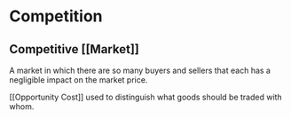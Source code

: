 # Competition
## Competitive [[Market]]
A market in which there are so many buyers and sellers that each has a negligible impact on the market price.

[[Opportunity Cost]] used to distinguish what goods should be traded with whom.